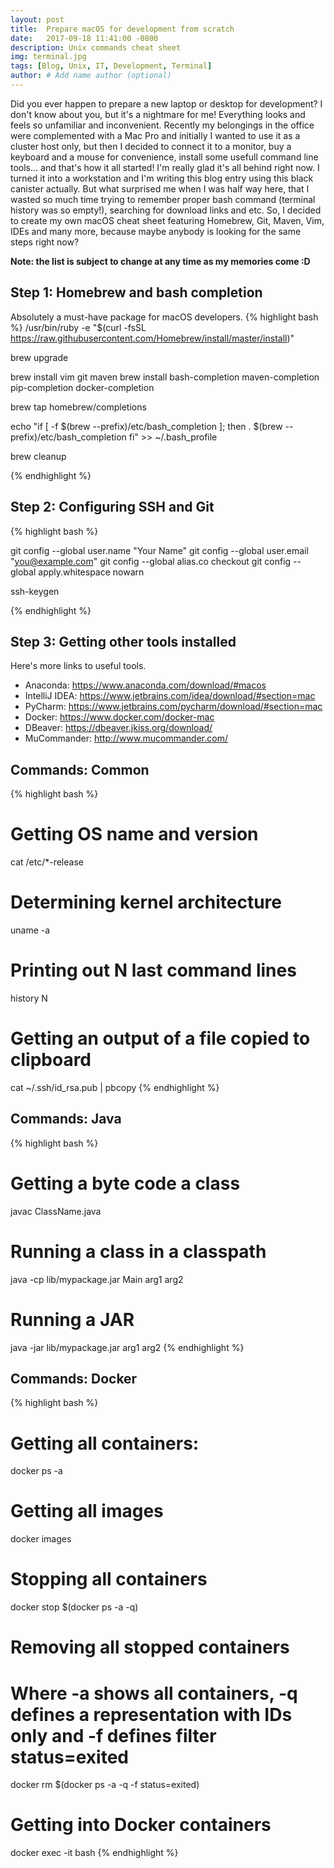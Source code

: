 ```yaml
---
layout: post
title:  Prepare macOS for development from scratch
date:   2017-09-18 11:41:00 -0800
description: Unix commands cheat sheet
img: terminal.jpg
tags: [Blog, Unix, IT, Development, Terminal]
author: # Add name author (optional)
---
```

Did you ever happen to prepare a new laptop or desktop for development? I don't know about you, but it's a nightmare for 
me! Everything looks and feels so unfamiliar and inconvenient. Recently my belongings in the office were complemented
with a Mac Pro and initially I wanted to use it as a cluster host only, but then I decided to connect it to a monitor,
buy a keyboard and a mouse for convenience, install some usefull command line tools... and that's how it all started!
I'm really glad it's all behind right now. I turned it into a workstation and I'm writing this blog entry using this
black canister actually. But what surprised me when I was half way here, that I wasted so much time trying to remember
proper bash command (terminal history was so empty!), searching for download links and etc. So, I decided to create my 
own macOS cheat sheet featuring Homebrew, Git, Maven, Vim, IDEs and many more, because maybe anybody is looking for the
same steps right now?

**Note: the list is subject to change at any time as my memories come :D** 

## Step 1: Homebrew and bash completion
Absolutely a must-have package for macOS developers.
{% highlight bash %}
/usr/bin/ruby -e "$(curl -fsSL https://raw.githubusercontent.com/Homebrew/install/master/install)"

brew upgrade

brew install vim git maven
brew install bash-completion maven-completion pip-completion docker-completion

brew tap homebrew/completions

echo "if [ -f $(brew --prefix)/etc/bash_completion ]; then
  . $(brew --prefix)/etc/bash_completion
fi" >> ~/.bash_profile

brew cleanup

{% endhighlight %}

## Step 2: Configuring SSH and Git
{% highlight bash %}

git config --global user.name "Your Name"
git config --global user.email "you@example.com"
git config --global alias.co checkout
git config --global apply.whitespace nowarn

ssh-keygen

{% endhighlight %}

## Step 3: Getting other tools installed
Here's more links to useful tools.
* Anaconda: https://www.anaconda.com/download/#macos
* IntelliJ IDEA: https://www.jetbrains.com/idea/download/#section=mac
* PyCharm: https://www.jetbrains.com/pycharm/download/#section=mac
* Docker: https://www.docker.com/docker-mac
* DBeaver: https://dbeaver.jkiss.org/download/
* MuCommander: http://www.mucommander.com/ 

## Commands: Common
{% highlight bash %}
# Getting OS name and version
cat /etc/*-release

# Determining kernel architecture
uname -a

# Printing out N last command lines
history N

# Getting an output of a file copied to clipboard
cat ~/.ssh/id_rsa.pub | pbcopy
{% endhighlight %}

## Commands: Java
{% highlight bash %}
# Getting a byte code a class
javac ClassName.java

# Running a class in a classpath
java -cp lib/mypackage.jar Main arg1 arg2

# Running a JAR
java -jar lib/mypackage.jar arg1 arg2
{% endhighlight %}

## Commands: Docker
{% highlight bash %}
# Getting all containers:
docker ps -a

# Getting all images
docker images

# Stopping all containers
docker stop $(docker ps -a -q)

# Removing all stopped containers
# Where -a shows all containers, -q defines a representation with IDs only and -f defines filter status=exited
docker rm $(docker ps -a -q -f status=exited)

# Getting into Docker containers
docker exec -it <mycontainer> bash
{% endhighlight %}